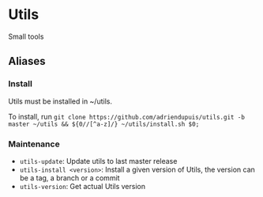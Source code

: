 Utils
=====

Small tools

Aliases
-------

### Install

Utils must be installed in ~/utils.

To install, run `git clone https://github.com/adriendupuis/utils.git -b master ~/utils && ${0//[^a-z]/} ~/utils/install.sh $0;`

### Maintenance

- `utils-update`: Update utils to last master release
- `utils-install <version>`: Install a given version of Utils, the version can be a tag, a branch or a commit
- `utils-version`: Get actual Utils version
